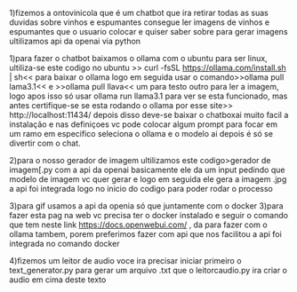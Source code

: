 1)fizemos a ontovinicola que é um chatbot que ira retirar todas as suas duvidas sobre vinhos e espumantes consegue ler imagens de vinhos e espumantes que o usuario colocar e quiser saber sobre
para gerar imagens ultilizamos api da openai via python 

1)para fazer o chatbot baixamos o ollama com o ubuntu para ser linux, ultiliza-se este codigo no ubuntu >> curl -fsSL https://ollama.com/install.sh | sh<< para baixar o ollama logo em seguida usar o comando>>ollama pull
lama3.1<< e >>ollama pull llava<< um para testo outro para ler a imagem, logo apos isso só usar ollama run llama3.1 para ver se esta funcionado, mas antes certifique-se se esta rodando o ollama por esse site>> http://localhost:11434/
depois disso deve-se baixar o chatboxai muito facil a instalação e nas definiçoes vc pode colocar algum prompt para focar em um ramo em especifico seleciona o ollama e o modelo ai depois é só se divertir com o chat.


2)para o nosso gerador de imagem ultilizamos este codigo>gerador de imagem[.py com a api da openai basicamente ele da um input pedindo que modelo de imagem vc quer gerar e logo em seguida ele gera a imagem .jpg 
a api foi integrada logo no inicio do codigo para poder rodar o processo

3)para gif usamos a api da openia só que juntamente com o docker
3)para fazer esta pag na web vc precisa ter o docker instalado e seguir o comando que tem neste link https://docs.openwebui.com/ , da para fazer com o ollama tambem, porem preferimos fazer com api que nos facilitou
a api foi integrada no comando docker 

4)fizemos um leitor de audio  voce ira precisar iniciar primeiro o text_generator.py para gerar um arquivo .txt que o leitorcaudio.py ira criar o audio em cima deste texto 
